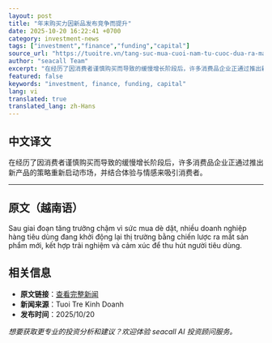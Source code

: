 ```yaml
---
layout: post
title: "年末购买力因新品发布竞争而提升"
date: 2025-10-20 16:22:41 +0700
category: investment-news
tags: ["investment","finance","funding","capital"]
source_url: "https://tuoitre.vn/tang-suc-mua-cuoi-nam-tu-cuoc-dua-ra-mat-san-pham-moi-20251020155549159.htm"
author: "seacall Team"
excerpt: "在经历了因消费者谨慎购买而导致的缓慢增长阶段后，许多消费品企业正通过推出新产品的策略重新启动市场，并结合体验与情感来吸引消费者。..."
featured: false
keywords: "investment, finance, funding, capital"
lang: vi
translated: true
translated_lang: zh-Hans
---
```


## 中文译文

在经历了因消费者谨慎购买而导致的缓慢增长阶段后，许多消费品企业正通过推出新产品的策略重新启动市场，并结合体验与情感来吸引消费者。

---

## 原文（越南语）

Sau giai đoạn tăng trưởng chậm vì sức mua dè dặt, nhiều doanh nghiệp hàng tiêu dùng đang khởi động lại thị trường bằng chiến lược ra mắt sản phẩm mới, kết hợp trải nghiệm và cảm xúc để thu hút người tiêu dùng.

## 相关信息

- **原文链接**：[查看完整新闻](https://tuoitre.vn/tang-suc-mua-cuoi-nam-tu-cuoc-dua-ra-mat-san-pham-moi-20251020155549159.htm)
- **新闻来源**：Tuoi Tre Kinh Doanh
- **发布时间**：2025/10/20

*想要获取更专业的投资分析和建议？欢迎体验 seacall AI 投资顾问服务。*